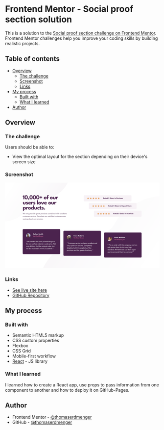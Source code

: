 # Frontend Mentor - Social proof section solution

This is a solution to the [Social proof section challenge on Frontend Mentor](https://www.frontendmentor.io/challenges/social-proof-section-6e0qTv_bA). Frontend Mentor challenges help you improve your coding skills by building realistic projects.

## Table of contents

- [Overview](#overview)
  - [The challenge](#the-challenge)
  - [Screenshot](#screenshot)
  - [Links](#links)
- [My process](#my-process)
  - [Built with](#built-with)
  - [What I learned](#what-i-learned)
- [Author](#author)

## Overview

### The challenge

Users should be able to:

- View the optimal layout for the section depending on their device's screen size

### Screenshot

![](./public/images/screenshot.png)

### Links

- [See live site here](https://thomaserdmenger.github.io/social-proof-section-react/)
- [GitHub Repository](https://github.com/thomaserdmenger/social-proof-section-react)

## My process

### Built with

- Semantic HTML5 markup
- CSS custom properties
- Flexbox
- CSS Grid
- Mobile-first workflow
- [React](https://reactjs.org/) - JS library

### What I learned

I learned how to create a React app, use props to pass information from one component to another and how to deploy it on GitHub-Pages.

## Author

- Frontend Mentor - [@thomaserdmenger](https://www.frontendmentor.io/profile/thomaserdmenger)
- GitHub - [@thomaserdmenger](https://github.com/thomaserdmenger)
